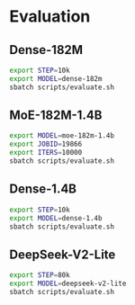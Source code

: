 # Evaluation

## Dense-182M

```bash
export STEP=10k
export MODEL=dense-182m
sbatch scripts/evaluate.sh
```

## MoE-182M-1.4B

```bash
export MODEL=moe-182m-1.4b
export JOBID=19866
export ITERS=10000
sbatch scripts/evaluate.sh
```

## Dense-1.4B

```bash
export STEP=10k
export MODEL=dense-1.4b
sbatch scripts/evaluate.sh
```

## DeepSeek-V2-Lite

```bash
export STEP=80k
export MODEL=deepseek-v2-lite
sbatch scripts/evaluate.sh
```
